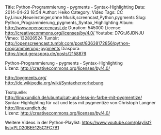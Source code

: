 Title: Python-Programmierung - pygments - Syntax-Highlighting
Date: 2014-04-23 18:54
Author: Heiko
Category: Video
Tags: CC by,Linux,Neueinsteiger,ohne Musik,screencast,Python,pygments
Slug: Python_Programmierung_pygments_Syntax_Highlighting
Album: http://www.openscreencast.de
Duration: 545000
License: http://creativecommons.org/licenses/by/4.0/
Youtube: D7GtJ6JDNJU
Vimeo: 132826524
Tumblr: http://openscreencast.tumblr.com/post/83638172856/python-programmierung-pygments
Diaspora: https://pod.geraspora.de/posts/2158876

Python-Programmierung - pygments - Syntax-Highlighting  
Lizenz: <http://creativecommons.org/licenses/by/4.0/>  
  
<http://pygments.org/>  
<http://de.wikipedia.org/wiki/Syntaxhervorhebung>  
  
Textquelle:  
<http://linuxundich.de/ubuntu/cat-und-less-in-farbe-mit-pygmentize/>  
Syntax-Highlighting für cat und less mit pygmentize von Christoph Langner
<http://linuxundich.de>  
Lizenz: <http://creativecommons.org/licenses/by/4.0/>  
  
Weitere Videos in der Python-Playlist:
<https://www.youtube.com/playlist?list=PLD20BEE125C1FC7B1>  
  

